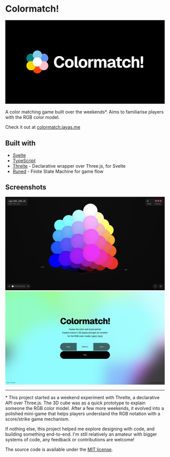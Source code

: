 # Colormatch!

![Thumbnail](static/og.png)

A color matching game built over the weekends\*. Aims to familiarise players with the RGB color model.

Check it out at [colormatch.jayas.me](https://colormatch.jayas.me)

## Built with

- [Svelte](https://svelte.dev/)
- [TypeScript](https://www.typescriptlang.org/)
- [Threlte](https://threlte.xyz/) - Declarative wrapper over Three.js, for Svelte
- [Runed](https://runed.dev/) - Finite State Machine for game flow

## Screenshots

![Screenshot of the game](static/screenshot_1.png)
![Screenshot of the main menu](static/screenshot_2.png)

---

\* This project started as a weekend experiment with Threlte, a declarative API over Three.js.
The 3D cube was as a quick prototype to explain someone the RGB color model.
After a few more weekends, it evolved into a polished mini-game that helps players understand the RGB notation with a score/strike game mechanism.

If nothing else, this project helped me explore designing with code, and building something end-to-end. I'm still relatively an amateur with bigger systems of code, any feedback or contributions are welcome!

The source code is available under the [MIT license](LICENSE).
